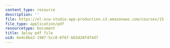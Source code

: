 ```yaml
---
content_type: resource
description: ''
file: https://ol-ocw-studio-app-production.s3.amazonaws.com/courses/15-071-the-analytics-edge-spring-2017/6e4c8be219875cc08f6fbb5d28fdf4d7_H5uEHZBRWtc.pdf
file_type: application/pdf
resourcetype: Document
title: 3play pdf file
uid: 6e4c8be2-1987-5cc0-8f6f-bb5d28fdf4d7
---
```


